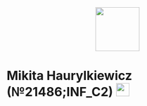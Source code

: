 <div id="header" align="center">
  <img src="https://media2.giphy.com/media/du476yhpPXCc1wIYcb/giphy.gif" width="100"/>
</div>
<h1>
  Mikita Haurylkiewicz (№21486;INF_C2)
  <img src="https://media.giphy.com/media/hvRJCLFzcasrR4ia7z/giphy.gif" width="30px"/>
</h1>
